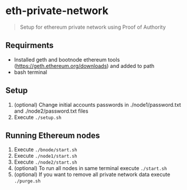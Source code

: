 # eth-private-network
> Setup for ethereum private network using Proof of Authority

## Requirments
- Installed geth and bootnode ethereum tools (https://geth.ethereum.org/downloads) and added to path
- bash terminal

## Setup
1. (optional) Change initial accounts passwords in ./node1/password.txt and ./node2/password.txt files
2. Execute `./setup.sh`

## Running Ethereum nodes
1. Execute `./bnode/start.sh`
2. Execute `./node1/start.sh`
3. Execute `./node2/start.sh`
4. (optional) To run all nodes in same terminal execute `./start.sh`
5. (optional) If you want to remove all private network data execute `./purge.sh`